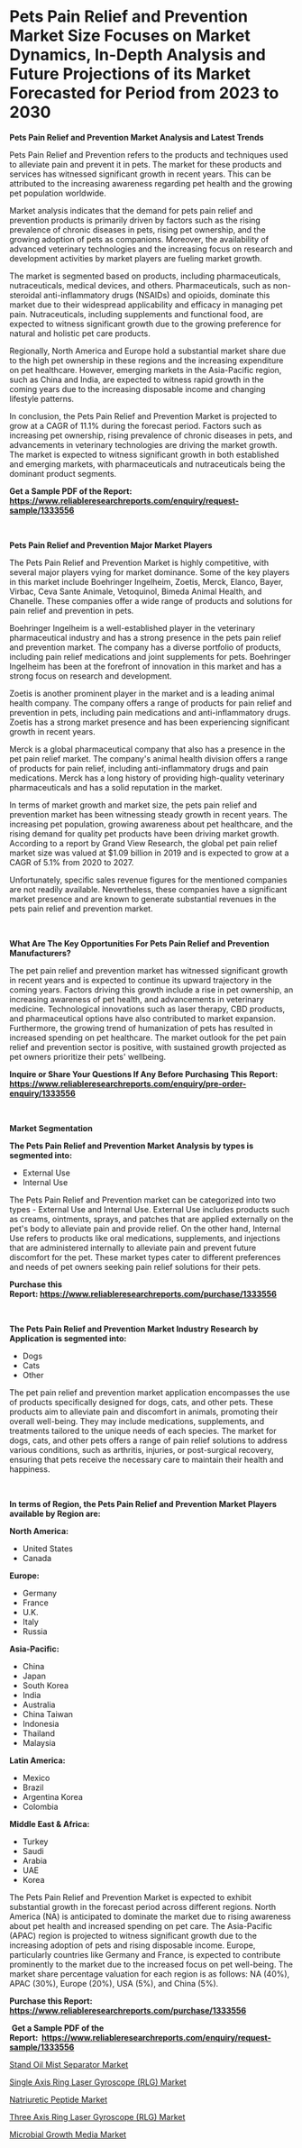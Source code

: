 <p><h1>Pets Pain Relief and Prevention Market Size Focuses on Market Dynamics, In-Depth Analysis and Future Projections of its Market Forecasted for Period from 2023 to 2030</h1></p><p><strong>Pets Pain Relief and Prevention Market Analysis and Latest Trends</strong></p>
<p><p>Pets Pain Relief and Prevention refers to the products and techniques used to alleviate pain and prevent it in pets. The market for these products and services has witnessed significant growth in recent years. This can be attributed to the increasing awareness regarding pet health and the growing pet population worldwide.</p><p>Market analysis indicates that the demand for pets pain relief and prevention products is primarily driven by factors such as the rising prevalence of chronic diseases in pets, rising pet ownership, and the growing adoption of pets as companions. Moreover, the availability of advanced veterinary technologies and the increasing focus on research and development activities by market players are fueling market growth.</p><p>The market is segmented based on products, including pharmaceuticals, nutraceuticals, medical devices, and others. Pharmaceuticals, such as non-steroidal anti-inflammatory drugs (NSAIDs) and opioids, dominate this market due to their widespread applicability and efficacy in managing pet pain. Nutraceuticals, including supplements and functional food, are expected to witness significant growth due to the growing preference for natural and holistic pet care products.</p><p>Regionally, North America and Europe hold a substantial market share due to the high pet ownership in these regions and the increasing expenditure on pet healthcare. However, emerging markets in the Asia-Pacific region, such as China and India, are expected to witness rapid growth in the coming years due to the increasing disposable income and changing lifestyle patterns.</p><p>In conclusion, the Pets Pain Relief and Prevention Market is projected to grow at a CAGR of 11.1% during the forecast period. Factors such as increasing pet ownership, rising prevalence of chronic diseases in pets, and advancements in veterinary technologies are driving the market growth. The market is expected to witness significant growth in both established and emerging markets, with pharmaceuticals and nutraceuticals being the dominant product segments.</p></p>
<p><strong>Get a Sample PDF of the Report:&nbsp; <a href="https://www.reliableresearchreports.com/enquiry/request-sample/1333556">https://www.reliableresearchreports.com/enquiry/request-sample/1333556</a></strong></p>
<p>&nbsp;</p>
<p><strong>Pets Pain Relief and Prevention Major Market Players</strong></p>
<p><p>The Pets Pain Relief and Prevention Market is highly competitive, with several major players vying for market dominance. Some of the key players in this market include Boehringer Ingelheim, Zoetis, Merck, Elanco, Bayer, Virbac, Ceva Sante Animale, Vetoquinol, Bimeda Animal Health, and Chanelle. These companies offer a wide range of products and solutions for pain relief and prevention in pets.</p><p>Boehringer Ingelheim is a well-established player in the veterinary pharmaceutical industry and has a strong presence in the pets pain relief and prevention market. The company has a diverse portfolio of products, including pain relief medications and joint supplements for pets. Boehringer Ingelheim has been at the forefront of innovation in this market and has a strong focus on research and development.</p><p>Zoetis is another prominent player in the market and is a leading animal health company. The company offers a range of products for pain relief and prevention in pets, including pain medications and anti-inflammatory drugs. Zoetis has a strong market presence and has been experiencing significant growth in recent years.</p><p>Merck is a global pharmaceutical company that also has a presence in the pet pain relief market. The company's animal health division offers a range of products for pain relief, including anti-inflammatory drugs and pain medications. Merck has a long history of providing high-quality veterinary pharmaceuticals and has a solid reputation in the market.</p><p>In terms of market growth and market size, the pets pain relief and prevention market has been witnessing steady growth in recent years. The increasing pet population, growing awareness about pet healthcare, and the rising demand for quality pet products have been driving market growth. According to a report by Grand View Research, the global pet pain relief market size was valued at $1.09 billion in 2019 and is expected to grow at a CAGR of 5.1% from 2020 to 2027.</p><p>Unfortunately, specific sales revenue figures for the mentioned companies are not readily available. Nevertheless, these companies have a significant market presence and are known to generate substantial revenues in the pets pain relief and prevention market.</p></p>
<p>&nbsp;</p>
<p><strong>What Are The Key Opportunities For Pets Pain Relief and Prevention Manufacturers?</strong></p>
<p><p>The pet pain relief and prevention market has witnessed significant growth in recent years and is expected to continue its upward trajectory in the coming years. Factors driving this growth include a rise in pet ownership, an increasing awareness of pet health, and advancements in veterinary medicine. Technological innovations such as laser therapy, CBD products, and pharmaceutical options have also contributed to market expansion. Furthermore, the growing trend of humanization of pets has resulted in increased spending on pet healthcare. The market outlook for the pet pain relief and prevention sector is positive, with sustained growth projected as pet owners prioritize their pets' wellbeing.</p></p>
<p><strong>Inquire or Share Your Questions If Any Before Purchasing This Report: <a href="https://www.reliableresearchreports.com/enquiry/pre-order-enquiry/1333556">https://www.reliableresearchreports.com/enquiry/pre-order-enquiry/1333556</a></strong></p>
<p>&nbsp;</p>
<p><strong>Market Segmentation</strong></p>
<p><strong>The Pets Pain Relief and Prevention Market Analysis by types is segmented into:</strong></p>
<p><ul><li>External Use</li><li>Internal Use</li></ul></p>
<p><p>The Pets Pain Relief and Prevention market can be categorized into two types - External Use and Internal Use. External Use includes products such as creams, ointments, sprays, and patches that are applied externally on the pet's body to alleviate pain and provide relief. On the other hand, Internal Use refers to products like oral medications, supplements, and injections that are administered internally to alleviate pain and prevent future discomfort for the pet. These market types cater to different preferences and needs of pet owners seeking pain relief solutions for their pets.</p></p>
<p><strong>Purchase this Report:&nbsp;<a href="https://www.reliableresearchreports.com/purchase/1333556">https://www.reliableresearchreports.com/purchase/1333556</a></strong></p>
<p>&nbsp;</p>
<p><strong>The Pets Pain Relief and Prevention Market Industry Research by Application is segmented into:</strong></p>
<p><ul><li>Dogs</li><li>Cats</li><li>Other</li></ul></p>
<p><p>The pet pain relief and prevention market application encompasses the use of products specifically designed for dogs, cats, and other pets. These products aim to alleviate pain and discomfort in animals, promoting their overall well-being. They may include medications, supplements, and treatments tailored to the unique needs of each species. The market for dogs, cats, and other pets offers a range of pain relief solutions to address various conditions, such as arthritis, injuries, or post-surgical recovery, ensuring that pets receive the necessary care to maintain their health and happiness.</p></p>
<p>&nbsp;</p>
<p><strong>In terms of Region, the Pets Pain Relief and Prevention Market Players available by Region are:</strong></p>
<p>
    <p> <strong> North America: </strong>
        <ul>
            <li>United States</li>
            <li>Canada</li>
        </ul>
        </p> 
    <p> <strong> Europe: </strong>
        <ul>
            <li>Germany</li>
            <li>France</li>
            <li>U.K.</li>
            <li>Italy</li>
            <li>Russia</li>
        </ul>
        </p> 
    <p> <strong> Asia-Pacific: </strong>
        <ul>
            <li>China</li>
            <li>Japan</li>
            <li>South Korea</li>
            <li>India</li>
            <li>Australia</li>
            <li>China Taiwan</li>
            <li>Indonesia</li>
            <li>Thailand</li>
            <li>Malaysia</li>
        </ul>
        </p> 
    <p> <strong> Latin America: </strong>
        <ul>
            <li>Mexico</li>
            <li>Brazil</li>
            <li>Argentina Korea</li>
            <li>Colombia</li>
        </ul>
        </p> 
    <p> <strong> Middle East & Africa: </strong>
        <ul>
            <li>Turkey</li>
            <li>Saudi</li>
            <li>Arabia</li>
            <li>UAE</li>
            <li>Korea</li>
        </ul>
    </p>
    </p>
<p><p>The Pets Pain Relief and Prevention Market is expected to exhibit substantial growth in the forecast period across different regions. North America (NA) is anticipated to dominate the market due to rising awareness about pet health and increased spending on pet care. The Asia-Pacific (APAC) region is projected to witness significant growth due to the increasing adoption of pets and rising disposable income. Europe, particularly countries like Germany and France, is expected to contribute prominently to the market due to the increased focus on pet well-being. The market share percentage valuation for each region is as follows: NA (40%), APAC (30%), Europe (20%), USA (5%), and China (5%).</p></p>
<p><strong>Purchase this Report: <a href="https://www.reliableresearchreports.com/purchase/1333556">https://www.reliableresearchreports.com/purchase/1333556</a></strong></p>
<p>&nbsp;<strong>Get a Sample PDF of the Report:&nbsp;&nbsp;<a href="https://www.reliableresearchreports.com/enquiry/request-sample/1333556">https://www.reliableresearchreports.com/enquiry/request-sample/1333556</a></strong></p>
<p><strong></strong></p>
<p><p><a href="https://www.linkedin.com/pulse/stand-oil-mist-separator-market-share-amp-new-trends-analysis-5t3gc/">Stand Oil Mist Separator Market</a></p><p><a href="https://www.linkedin.com/pulse/single-axis-ring-laser-gyroscope-rlg-market-size-2023--2p38c/">Single Axis Ring Laser Gyroscope (RLG) Market</a></p><p><a href="https://medium.com/@hazelbrakus/natriuretic-peptide-market-analysis-its-cagr-market-segmentation-and-global-industry-overview-29fdfb374596">Natriuretic Peptide Market</a></p><p><a href="https://www.linkedin.com/pulse/three-axis-ring-laser-gyroscope-rlg-market-challenges-opportunities-dsiqc/">Three Axis Ring Laser Gyroscope (RLG) Market</a></p><p><a href="https://medium.com/@dorinaprifti56/microbial-growth-media-market-size-growth-forecast-2023-2030-6860d2923400">Microbial Growth Media Market</a></p></p>